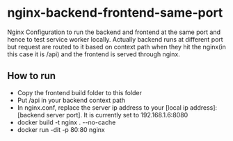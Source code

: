 # nginx-backend-frontend-same-port
Nginx Configuration to run the backend and frontend at the same port and hence to test service worker locally.
Actually backend runs at different port but request are routed to it based on context path when they hit the nginx(in this case it is /api) and the frontend is served through nginx.

## How to run
* Copy the frontend build folder to this folder
* Put /api in your backend context path
* In nginx.conf, replace the server ip address to your [local ip address]:[backend server port]. It is currently set to 192.168.1.6:8080
* docker build -t nginx . --no-cache
* docker run -dit -p 80:80 nginx

